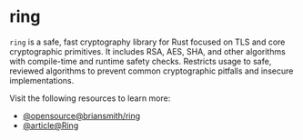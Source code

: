 # ring

`ring` is a safe, fast cryptography library for Rust focused on TLS and core cryptographic primitives. It includes RSA, AES, SHA, and other algorithms with compile-time and runtime safety checks. Restricts usage to safe, reviewed algorithms to prevent common cryptographic pitfalls and insecure implementations.

Visit the following resources to learn more:

- [@opensource@briansmith/ring](https://github.com/briansmith/ring)
- [@article@Ring](https://docs.rs/ring/latest/ring/)
